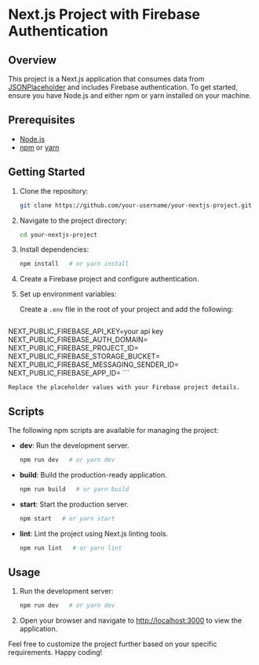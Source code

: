 # Next.js Project with Firebase Authentication

## Overview

This project is a Next.js application that consumes data from [JSONPlaceholder](https://jsonplaceholder.typicode.com/) and includes Firebase authentication. To get started, ensure you have Node.js and either npm or yarn installed on your machine.

## Prerequisites

- [Node.js](https://nodejs.org/)
- [npm](https://www.npmjs.com/) or [yarn](https://yarnpkg.com/)

## Getting Started

1. Clone the repository:

    ```bash
    git clone https://github.com/your-username/your-nextjs-project.git
    ```

2. Navigate to the project directory:

    ```bash
    cd your-nextjs-project
    ```

3. Install dependencies:

    ```bash
    npm install   # or yarn install
    ```

4. Create a Firebase project and configure authentication.

5. Set up environment variables:

    Create a `.env` file in the root of your project and add the following:

    ```env
NEXT_PUBLIC_FIREBASE_API_KEY=your api key
NEXT_PUBLIC_FIREBASE_AUTH_DOMAIN=
NEXT_PUBLIC_FIREBASE_PROJECT_ID=
NEXT_PUBLIC_FIREBASE_STORAGE_BUCKET=
NEXT_PUBLIC_FIREBASE_MESSAGING_SENDER_ID=
NEXT_PUBLIC_FIREBASE_APP_ID=
     ```

    Replace the placeholder values with your Firebase project details.

## Scripts

The following npm scripts are available for managing the project:

- **dev**: Run the development server.

    ```bash
    npm run dev   # or yarn dev
    ```

- **build**: Build the production-ready application.

    ```bash
    npm run build   # or yarn build
    ```

- **start**: Start the production server.

    ```bash
    npm start   # or yarn start
    ```

- **lint**: Lint the project using Next.js linting tools.

    ```bash
    npm run lint   # or yarn lint
    ```

## Usage

1. Run the development server:

    ```bash
    npm run dev   # or yarn dev
    ```

2. Open your browser and navigate to [http://localhost:3000](http://localhost:3000) to view the application.

Feel free to customize the project further based on your specific requirements. Happy coding!
